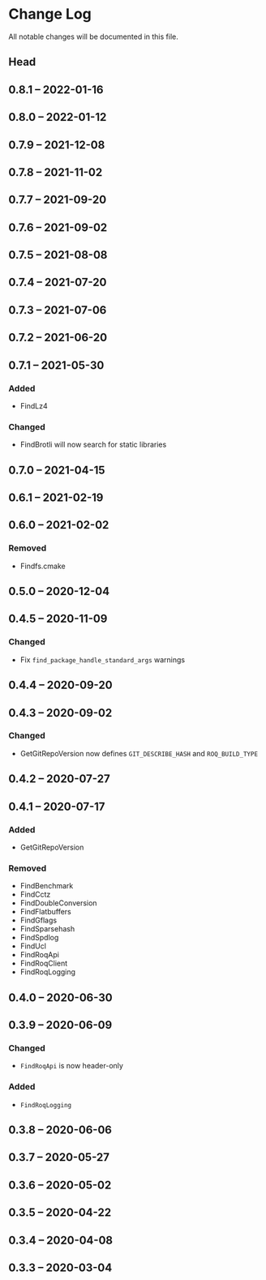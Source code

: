 # Change Log

All notable changes will be documented in this file.

## Head

## 0.8.1 &ndash; 2022-01-16

## 0.8.0 &ndash; 2022-01-12

## 0.7.9 &ndash; 2021-12-08

## 0.7.8 &ndash; 2021-11-02

## 0.7.7 &ndash; 2021-09-20

## 0.7.6 &ndash; 2021-09-02

## 0.7.5 &ndash; 2021-08-08

## 0.7.4 &ndash; 2021-07-20

## 0.7.3 &ndash; 2021-07-06

## 0.7.2 &ndash; 2021-06-20

## 0.7.1 &ndash; 2021-05-30

### Added

* FindLz4

### Changed

* FindBrotli will now search for static libraries

## 0.7.0 &ndash; 2021-04-15

## 0.6.1 &ndash; 2021-02-19

## 0.6.0 &ndash; 2021-02-02

### Removed

* Findfs.cmake

## 0.5.0 &ndash; 2020-12-04

## 0.4.5 &ndash; 2020-11-09

### Changed

* Fix `find_package_handle_standard_args` warnings

## 0.4.4 &ndash; 2020-09-20

## 0.4.3 &ndash; 2020-09-02

### Changed

* GetGitRepoVersion now defines `GIT_DESCRIBE_HASH` and `ROQ_BUILD_TYPE`

## 0.4.2 &ndash; 2020-07-27

## 0.4.1 &ndash; 2020-07-17

### Added

* GetGitRepoVersion

### Removed

* FindBenchmark
* FindCctz
* FindDoubleConversion
* FindFlatbuffers
* FindGflags
* FindSparsehash
* FindSpdlog
* FindUcl
* FindRoqApi
* FindRoqClient
* FindRoqLogging

## 0.4.0 &ndash; 2020-06-30

## 0.3.9 &ndash; 2020-06-09

### Changed

* `FindRoqApi` is now header-only

### Added

* `FindRoqLogging`

## 0.3.8 &ndash; 2020-06-06

## 0.3.7 &ndash; 2020-05-27

## 0.3.6 &ndash; 2020-05-02

## 0.3.5 &ndash; 2020-04-22

## 0.3.4 &ndash; 2020-04-08

## 0.3.3 &ndash; 2020-03-04
